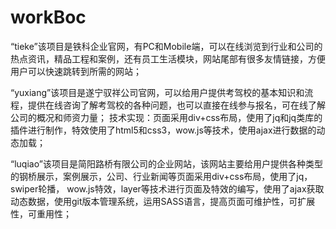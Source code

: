 # workBoc
“tieke”该项目是铁科企业官网，有PC和Mobile端，可以在线浏览到行业和公司的热点资讯，精品工程和案例，还有员工生活模块，网站尾部有很多友情链接，方便用户可以快速跳转到所需的网站；

“yuxiang”该项目是遂宁驭祥公司官网，可以给用户提供考驾校的基本知识和流程，提供在线咨询了解考驾校的各种问题，也可以直接在线参与报名，可在线了解公司的概况和师资力量；
技术实现：页面采用div+css布局，使用了jq和jq类库的插件进行制作，特效使用了html5和css3，wow.js等技术，使用ajax进行数据的动态加载；

“luqiao”该项目是简阳路桥有限公司的企业网站，该网站主要给用户提供各种类型的钢桥展示，案例展示，公司、行业新闻等页面采用div+css布局，使用了jq，swiper轮播，
wow.js特效，layer等技术进行页面及特效的编写，使用了ajax获取动态数据，使用git版本管理系统，运用SASS语言，提高页面可维护性，可扩展性，可重用性；
